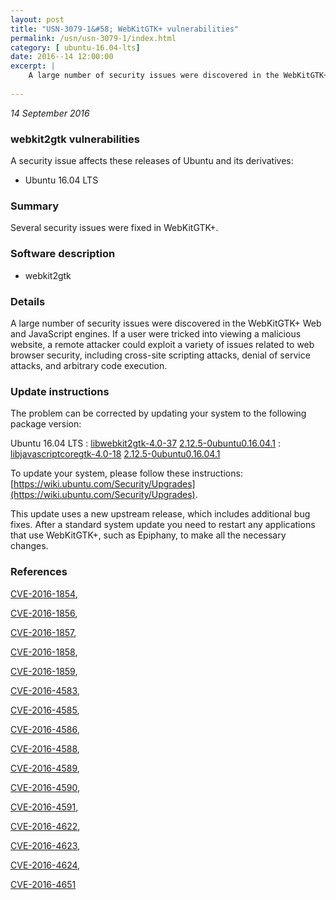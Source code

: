 ```yaml
---
layout: post
title: "USN-3079-1&#58; WebKitGTK+ vulnerabilities"
permalink: /usn/usn-3079-1/index.html
category: [ ubuntu-16.04-lts]
date: 2016--14 12:00:00
excerpt: |
    A large number of security issues were discovered in the WebKitGTK+ Web and JavaScript engines. If a user were tricked into viewing a malicious website, a remote attacker could exploit a variety of issues related to web browser security, including cross-site scripting attacks, denial of service attacks, and arbitrary code execution. 
    
--- 
```

 
 

*14 September 2016*

### webkit2gtk vulnerabilities

A security issue affects these releases of Ubuntu and its derivatives:

* Ubuntu 16.04 LTS

### Summary

Several security issues were fixed in WebKitGTK+. 

### Software description

* webkit2gtk 

### Details

A large number of security issues were discovered in the WebKitGTK+ Web and JavaScript engines. If a user were tricked into viewing a malicious website, a remote attacker could exploit a variety of issues related to web browser security, including cross-site scripting attacks, denial of service attacks, and arbitrary code execution. 

### Update instructions

The problem can be corrected by updating your system to the following package version:

Ubuntu 16.04 LTS
 : [libwebkit2gtk-4.0-37](https://launchpad.net/ubuntu/+source/webkit2gtk) <span> [2.12.5-0ubuntu0.16.04.1](https://launchpad.net/ubuntu/+source/webkit2gtk/2.12.5-0ubuntu0.16.04.1) </span> 
 : [libjavascriptcoregtk-4.0-18](https://launchpad.net/ubuntu/+source/webkit2gtk) <span> [2.12.5-0ubuntu0.16.04.1](https://launchpad.net/ubuntu/+source/webkit2gtk/2.12.5-0ubuntu0.16.04.1) </span> 

To update your system, please follow these instructions: [https://wiki.ubuntu.com/Security/Upgrades](https://wiki.ubuntu.com/Security/Upgrades).

This update uses a new upstream release, which includes additional bug fixes. After a standard system update you need to restart any applications that use WebKitGTK+, such as Epiphany, to make all the necessary changes. 

### References

 
 [CVE-2016-1854](http://people.ubuntu.com/~ubuntu-security/cve/CVE-2016-1854), 

 [CVE-2016-1856](http://people.ubuntu.com/~ubuntu-security/cve/CVE-2016-1856), 

 [CVE-2016-1857](http://people.ubuntu.com/~ubuntu-security/cve/CVE-2016-1857), 

 [CVE-2016-1858](http://people.ubuntu.com/~ubuntu-security/cve/CVE-2016-1858), 

 [CVE-2016-1859](http://people.ubuntu.com/~ubuntu-security/cve/CVE-2016-1859), 

 [CVE-2016-4583](http://people.ubuntu.com/~ubuntu-security/cve/CVE-2016-4583), 

 [CVE-2016-4585](http://people.ubuntu.com/~ubuntu-security/cve/CVE-2016-4585), 

 [CVE-2016-4586](http://people.ubuntu.com/~ubuntu-security/cve/CVE-2016-4586), 

 [CVE-2016-4588](http://people.ubuntu.com/~ubuntu-security/cve/CVE-2016-4588), 

 [CVE-2016-4589](http://people.ubuntu.com/~ubuntu-security/cve/CVE-2016-4589), 

 [CVE-2016-4590](http://people.ubuntu.com/~ubuntu-security/cve/CVE-2016-4590), 

 [CVE-2016-4591](http://people.ubuntu.com/~ubuntu-security/cve/CVE-2016-4591), 

 [CVE-2016-4622](http://people.ubuntu.com/~ubuntu-security/cve/CVE-2016-4622), 

 [CVE-2016-4623](http://people.ubuntu.com/~ubuntu-security/cve/CVE-2016-4623), 

 [CVE-2016-4624](http://people.ubuntu.com/~ubuntu-security/cve/CVE-2016-4624), 

 [CVE-2016-4651](http://people.ubuntu.com/~ubuntu-security/cve/CVE-2016-4651)
 

